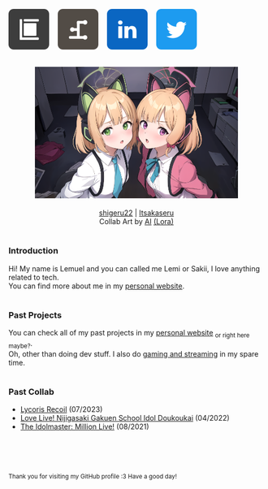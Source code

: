 <pre align="left">
<a title="SkyEncripttion Website" href="https://skyencripttion.com"><img src="images/skyencripttion.svg"></a>  <a title="Personal Website" href="https://itsakaseru.me"><img src="images/itsakaseru.svg"></a>  <a title="LinkedIn" href="https://linkedin.com/in/itsakaseru"><img src="images/linkedin.svg"></a>  <a title="Twitter" href="https://twitter.com/itsakaseru"><img src="images/twitter.svg"></a>  <!--<a title="Profile View Count" href="https://github.com/itsakaseru"><img src="https://api.itsakaseru.me/github/itsakaseru"></a>-->
</pre>

<div align="middle">
	<br/>
	<a href="https://github.com/shigeru22"><img style="height: 27vw;" src="collab/2023/12/Shigeru.png"></a><a href="https://github.com/Itsakaseru"><img style="height: 27vw;" src="collab/2023/12/Itsakaseru.png"></a>
</div>
<br />
<div align="middle">
	<a href="https://github.com/shigeru22">shigeru22</a> |
	<a href="https://github.com/Itsakaseru">Itsakaseru</a>
</div>
<div align="middle">
	Collab Art by <a href="https://civitai.com/models/85909/sudachi">AI</a> <a href="https://civitai.com/models/114960/blue-archive-all-in-one-or-character-lora-62975">(Lora)</a>
</div>

#

### Introduction
Hi! My name is Lemuel and you can called me Lemi or Sakii, I love anything related to tech. <br />
You can find more about me in my [personal website](https://itsakaseru.me/aboutme).

#

### Past Projects
You can check all of my past projects in my [personal website](https://itsakaseru.me/portfolio) <sub>or right here maybe?</sub>. <br />
Oh, other than doing dev stuff. I also do [gaming and streaming](https://www.youtube.com/SkyEncripttion) in my spare time.

#

### Past Collab
- [Lycoris Recoil](https://github.com/Itsakaseru/Itsakaseru/tree/7f1e50ce0fea908268ff9f5e1ed015d595bbb1b9) (07/2023)
- [Love Live! Nijigasaki Gakuen School Idol Doukoukai](https://github.com/Itsakaseru/Itsakaseru/tree/7038aa9ec51491f1041182fbb4d685bd8ad83a26) (04/2022)
- [The Idolmaster: Million Live!](https://github.com/Itsakaseru/Itsakaseru/tree/637eeec564fff0210698e6751e43a15948e3e247) (08/2021)

 <!--- Invisible Space -->

 <!--- Invisible Space -->

<sub>Thank you for visiting my GitHub profile :3 Have a good day!</sub>
